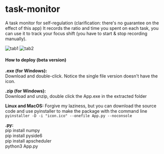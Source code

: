 # task-monitor
A task monitor for self-regulation (clarification: there's no guarantee on the effect of this app)
It records the ratio and time you spent on each task, you can use it to track your focus shift (you have to start & stop recording manually).

![tab1](https://github.com/angushushu/task-monitor/blob/main/screenshot1.jpg?raw=true)
![tab2](https://github.com/angushushu/task-monitor/blob/main/screenshot2.jpg?raw=true)

#### How to deploy (beta version)
**.exe (for Windows):**<br>
Download and double-click. Notice the single file version doesn't have the icon.

**.zip (for Windows):**<br>
Download and unzip, double click the App.exe in the extracted folder<be>

**Linux and MacOS:**<be>
Forgive my laziness, but you can download the source code and use pyinstaller to make the package with the command line
`pyinstaller -D -i "icon.ico" --onefile App.py --noconsole`

**.py:**<br>
pip install numpy<br>
pip install pyside6<br>
pip install apscheduler<br>
python3 App.py
